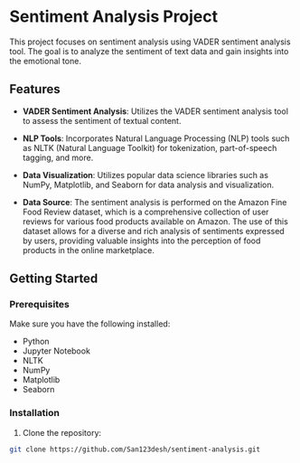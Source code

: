 # Sentiment Analysis Project

This project focuses on sentiment analysis using VADER sentiment analysis tool. The goal is to analyze the sentiment of text data and gain insights into the emotional tone.

## Features

- **VADER Sentiment Analysis**: Utilizes the VADER sentiment analysis tool to assess the sentiment of textual content.

- **NLP Tools**: Incorporates Natural Language Processing (NLP) tools such as NLTK (Natural Language Toolkit) for tokenization, part-of-speech tagging, and more.

- **Data Visualization**: Utilizes popular data science libraries such as NumPy, Matplotlib, and Seaborn for data analysis and visualization.

- **Data Source**: The sentiment analysis is performed on the Amazon Fine Food Review dataset, which is a comprehensive collection of user reviews for various food products available on Amazon. The use of this dataset allows for a diverse and rich analysis of sentiments expressed by users, providing valuable insights into the perception of food products in the online marketplace.


## Getting Started

### Prerequisites

Make sure you have the following installed:

- Python
- Jupyter Notebook
- NLTK
- NumPy
- Matplotlib
- Seaborn

### Installation

1. Clone the repository:

```bash
git clone https://github.com/San123desh/sentiment-analysis.git
